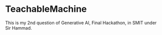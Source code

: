 # TeachableMachine
This is my 2nd question of Generative AI, Final Hackathon, in SMIT under Sir Hammad.
